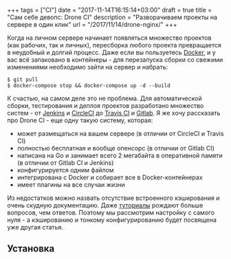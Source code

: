 +++
tags = ["CI"]
date = "2017-11-14T16:15:14+03:00"
draft = true
title = "Сам себе девопс: Drone CI"
description = "Разворачиваем проекты на сервере в один клик"
url = "/2017/11/14/drone-nginx/"
+++

Когда на личном сервере начинает появляться множество проектов (как рабочих, так и личных), пересборка любого проекта превращается в неудобный и долгий процесс. Даже если вы пользуетесь [Docker](https://www.docker.com), и у вас всё запаковано в контейнеры - для перезапуска сборки со свежими изменениями необходимо зайти на сервер и набрать:

```
$ git pull
$ docker-compose stop && docker-compose up -d --build
```

К счастью, на самом деле это не проблема. Для автоматической сборки, тестирования и деплоя проектов разработано множество систем - от [Jenkins](https://jenkins.io) и [CircleCI](https://circleci.com) до [Travis CI](http://travis-ci.org) и [Gitlab](https://gitlab.com). Я же хочу рассказать про Drone CI - еще одну такую систему, которая:

 - может размещаться на вашем сервере (в отличии от CircleCI и Travis CI)
 - полностью бесплатная и вообще опенсорс (в отличии от Gitlab CI)
 - написана на Go и занимает всего 2 мегабайта в оперативной памяти (в отличии от Gitlab CI и Jenkins)
 - конфигурируется одним файлом
 - интегрирована с Docker и собирает все в Docker-контейнерах
 - имеет плагины на все случаи жизни

Из недостатков можно назвать отсутствие встроенного кэширования и очень скудную документацию. Даже [туториалы](http://readme.drone.io/tutorials/) рождают больше вопросов, чем ответов. Поэтому мы рассмотрим настройку с самого нуля - а кэшированию и тонкому конфигурированию будет посвящена уже другая статья.

## Установка

